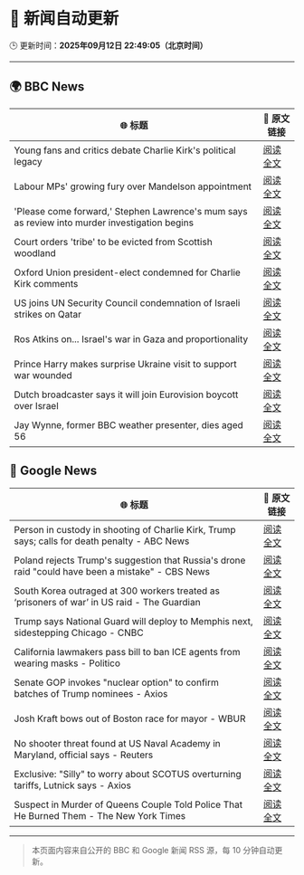 # 🧠 新闻自动更新

🕒 更新时间：**2025年09月12日 22:49:05（北京时间）**

---

## 🌍 BBC News

| 🌐 标题 | 🔗 原文链接 |
|--------|-------------|
| Young fans and critics debate Charlie Kirk's political legacy | [阅读全文](https://www.bbc.com/news/articles/c62n6ql215ro?at_medium=RSS&at_campaign=rss) |
| Labour MPs' growing fury over Mandelson appointment | [阅读全文](https://www.bbc.com/news/articles/cx238pwwqg6o?at_medium=RSS&at_campaign=rss) |
| 'Please come forward,' Stephen Lawrence's mum says as review into murder investigation begins | [阅读全文](https://www.bbc.com/news/articles/cgrqnp09zl5o?at_medium=RSS&at_campaign=rss) |
| Court orders 'tribe' to be evicted from Scottish woodland | [阅读全文](https://www.bbc.com/news/articles/c62zxjy0j91o?at_medium=RSS&at_campaign=rss) |
| Oxford Union president-elect condemned for Charlie Kirk comments | [阅读全文](https://www.bbc.com/news/articles/c04qz5lk6ggo?at_medium=RSS&at_campaign=rss) |
| US joins UN Security Council condemnation of Israeli strikes on Qatar | [阅读全文](https://www.bbc.com/news/articles/c740kk7vxkdo?at_medium=RSS&at_campaign=rss) |
| Ros Atkins on... Israel's war in Gaza and proportionality | [阅读全文](https://www.bbc.com/news/articles/cr5r76e127do?at_medium=RSS&at_campaign=rss) |
| Prince Harry makes surprise Ukraine visit to support war wounded | [阅读全文](https://www.bbc.com/news/articles/c3dr859vxxjo?at_medium=RSS&at_campaign=rss) |
| Dutch broadcaster says it will join Eurovision boycott over Israel | [阅读全文](https://www.bbc.com/news/articles/c5yg0ly2nlko?at_medium=RSS&at_campaign=rss) |
| Jay Wynne, former BBC weather presenter, dies aged 56 | [阅读全文](https://www.bbc.com/news/articles/ceq2jrwzv9wo?at_medium=RSS&at_campaign=rss) |

## 📰 Google News

| 🌐 标题 | 🔗 原文链接 |
|--------|-------------|
| Person in custody in shooting of Charlie Kirk, Trump says; calls for death penalty - ABC News | [阅读全文](https://news.google.com/rss/articles/CBMinwFBVV95cUxNRkY3NExPUlN3SXpfWWs2OXpMTUNJTl9fQlhJRy1pbnctTTZZVHEycm84VWh2X0hSOUlOTXZVZnhUcUl2ZHIzQmpHdUpJUmNWMWpUZzVKNDA4SDYydzdWOFNLVnp3SU5rbmtWR1psNnFJNnlVeGpsTWF5TG1nWGY4YXcxYUhobllhME1XQU9icTItRm9ZMjh4dWZjbEx5M3PSAaQBQVVfeXFMUFNBY2tiNVRCd3liWVlIS09BSFQ3WTN0bGZmc3dRbFdET0R2M19MRmhzWWpZT3ZSYVlTVERGNms2RnVGTTY4S1ZHaXlDQXVtNTNoZ2hYaGN4ZkdUR0dKQXZPQllCUkVDUXN0aGN5cmpyYXZTZllrdkxNVl9kZl9RUXB6a3lHT3BxMHp2SEV2WERFWmF6a0hNT1hpdWo1SG1FVjRfMWk?oc=5) |
| Poland rejects Trump's suggestion that Russia's drone raid "could have been a mistake" - CBS News | [阅读全文](https://news.google.com/rss/articles/CBMinwFBVV95cUxQRG5CUWJLR2F4VG9Bamp4TnhId0ZtVVc2Y2N4MVVvQzhvSEJnb3EyaUhfNnRRNmc3UUc0ekIwZ1lReTR2ZzRraDA0dnFLcGR3TEtNVEFESHQyZWYtZHZhdlpTTzR6N2U1SDhUeEF5VnB2ZThxNlFoUkdBdTNtTFV3WW9abHVwY2JHaHFCZmQxM0dYQ1ZhY21iYlhvNUo2d3fSAaQBQVVfeXFMTzZLYmMzN2RNZVkwOWptUE5XY0RqcnpnajB1OS15ZVJuQVVqNEJvUlFSalBNLXQ1cGlLZFloR2JxWUpBQmJRVnBnRkNKUlJHWnc5dTgyZlJCNG53ZkhSOFpJUDItOGFVeml3T1ZJY21XdjViOUhmRWVrbFllZzQtSHk1TFVQZExxNmIxRjFNX1dNVktsbjNvZFFZbXA4ek0yV0hYZzk?oc=5) |
| South Korea outraged at 300 workers treated as ‘prisoners of war’ in US raid - The Guardian | [阅读全文](https://news.google.com/rss/articles/CBMiyAFBVV95cUxOU25RRzE5ay11bllGN2dEMWFubXlsbUFOTDdqV3MzRVYwS0QwME9jdms1ejg4dDJrejY4NXJvN1RRNGl3cXBlLUVIbTBFbmZsTUtnTjVKOU5BZU4tZy1sUWFzbGNqNklSUXQ4R2x5Q0NYOGNmbXlRcmRtdjUzUURWX2NTazFZU1NhN0VCa1hIRVR1c2NpcWlLd0JtTjg4Zlo5dUpTN1RseUVYNlloTnd1eVJOSlIzRG5hbGNFRVZWVlFUaGdPUmdJNA?oc=5) |
| Trump says National Guard will deploy to Memphis next, sidestepping Chicago - CNBC | [阅读全文](https://news.google.com/rss/articles/CBMie0FVX3lxTE0wRXJpVlhLQmJuUHA5dVpIOTJ0ZDFmM0RCWFp5WmhIaW1CcWR5S2ZCS3dQakwzaEhhTjNUaFRDTEhSbEhqaFc3aTBuTXJoS0V4RDQ3a1RxWV8xaXZVVk53OV94cHJTd0VydGl6LWZSa3hNajByM2t2SHNEY9IBgAFBVV95cUxPc1NwN01RSWxzSnBzUWlmSzFucXl1Ym82ZV9nakRlSkFJQUZ3b1dUZTZZbXFCdE9WWVRpcU1ETFBqMXRXRDc4OXJ3QkxxaDFUbDcwbjNnU2hkS0dYT3dOakZBNVFKZnhONE56Q1YzYmdUb3I2Si1wT19XV3loaXVtNg?oc=5) |
| California lawmakers pass bill to ban ICE agents from wearing masks - Politico | [阅读全文](https://news.google.com/rss/articles/CBMirgFBVV95cUxPSVI1dGt1clRHeS1yOXJ2aDZkNEpMVHhzZFE0Qk1fenZuTUVFN0hhdTg2MmQtcmlIdm1pYW1MVDJ1Mmk1NTBIWnBPd0ptU1E2dDAxOWMzNUl1Nms0R3NRakxaVUEtLXFXUzBJRG5oT3NQZFY1Nk5DbnBBU0FpZHZ4T0QtMHl0OERtVFkxUDlTXzNfalczWXBYa1drSkx5WmhIdk1hdXhXSjRSUUFaRmc?oc=5) |
| Senate GOP invokes "nuclear option" to confirm batches of Trump nominees - Axios | [阅读全文](https://news.google.com/rss/articles/CBMiiAFBVV95cUxQcTZvSkptdE5hY0cyOVVOU3V1c0hGTjQ5TmwtaUhiVUc4T1htcXdrU2tFcFNHU0RuSl9sTnZaaXcwY3A5bFpjd2tpSkloQ1NrdnhZOGRGdXUtQnpuamIzYUI1XzJkWXdrMWFvQkdSTDBNN0FIbXpjZTlHbHlBVEVGdjVJYjlLM0gx?oc=5) |
| Josh Kraft bows out of Boston race for mayor - WBUR | [阅读全文](https://news.google.com/rss/articles/CBMiiAFBVV95cUxQbXRtWGVYTF9aTjNPdnFFOUljMmtVNU1odjllZGNNUTdkMl9Qb0ZqbkNuZnlSNWJUa1IzTlFpRVM2ZzhueURpc2xvWjZwNWYxZnlfQ2JHaldscWYyM3V0dXJKQnNsMDF4S1J5RDQtTW1aWThnV3lhYWQzeWJyMUtfeEUwUEJPU0xI?oc=5) |
| No shooter threat found at US Naval Academy in Maryland, official says - Reuters | [阅读全文](https://news.google.com/rss/articles/CBMirAFBVV95cUxPc0hJYjk2bnBEbWNYUWltUTUyYk5FcGM0by13T19mZUdyUFdDdC1BcWowN0dVejNhdW1lSWdJOU9QNWREaGpad0FlazJmTS0wZXptUkdaR0Z4bm51SC0tT1RWaWpYMUZ4VExsa1RQRHZ1T1NwYVJiVFVoM1ZodFJLSkttRXlYRjBQRERKTm5BU3RnX3NhdjI5MXpoYTVxOVAyV21yWFljUTlaZFc3?oc=5) |
| Exclusive: "Silly" to worry about SCOTUS overturning tariffs, Lutnick says - Axios | [阅读全文](https://news.google.com/rss/articles/CBMid0FVX3lxTE01VDZVSV95ZDI2cTA0YjhINkdvVWVjUEFmdmZJMGNNX1BQUEhrWEIwRkp3emY1c25RWXBwdmJ4SGpxUXFZY0V6X096bjFFMllBYmtldXd6dU5qUUhPcFBBenlQbTRZRnhuQThVWGJFb0M2RUhDTnJ3?oc=5) |
| Suspect in Murder of Queens Couple Told Police That He Burned Them - The New York Times | [阅读全文](https://news.google.com/rss/articles/CBMid0FVX3lxTE83NEs5dFlyUmRpcUVHNUFTMUxDak9iTGVBa3NtU0ZxM3F0aG5jV1B1VWtGMUd5cXdtSTF3V3R1MHhvekVqMW92Y3lsWk5OS0hIamF2eS1McWpVd29HY1NpUVlXbmtheU1BMzY2MmxBdTdralgyN2NR?oc=5) |

---
> 本页面内容来自公开的 BBC 和 Google 新闻 RSS 源，每 10 分钟自动更新。
